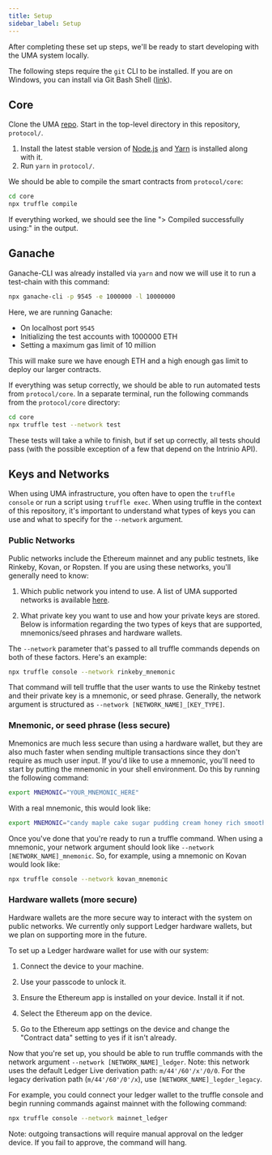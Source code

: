 ```yaml
---
title: Setup
sidebar_label: Setup
---
```


After completing these set up steps, we'll be ready to start developing with the UMA system locally.

The following steps require the `git` CLI to be installed. If you are on Windows, you can install via Git Bash Shell ([link](https://gitforwindows.org/)).

## Core

Clone the UMA [repo](https://github.com/UMAprotocol/protocol). Start in the top-level directory in this repository, `protocol/`.

1. Install the latest stable version of [Node.js](https://nodejs.org/) and [Yarn](https://classic.yarnpkg.com/) is installed along with it.
2. Run `yarn` in `protocol/`.

We should be able to compile the smart contracts from `protocol/core`:

```bash
cd core
npx truffle compile
```

If everything worked, we should see the line "> Compiled successfully using:" in the output.

## Ganache

Ganache-CLI was already installed via `yarn` and now we will use it to run a test-chain with this command:

```bash
npx ganache-cli -p 9545 -e 1000000 -l 10000000
```

Here, we are running Ganache:

- On localhost port `9545`
- Initializing the test accounts with 1000000 ETH
- Setting a maximum gas limit of 10 million

This will make sure we have enough ETH and a high enough gas limit to deploy our larger contracts.

If everything was setup correctly, we should be able to run automated tests from `protocol/core`. In a separate terminal, run the following commands from the `protocol/core` directory:

```bash
cd core
npx truffle test --network test
```

These tests will take a while to finish, but if set up correctly, all tests should pass (with the possible exception of a few that depend on the Intrinio API).

## Keys and Networks

When using UMA infrastructure, you often have to open the `truffle console` or run a script using `truffle exec`. When
using truffle in the context of this repository, it's important to understand what types of keys you can use and what
to specify for the `--network` argument.

### Public Networks

Public networks include the Ethereum mainnet and any public testnets, like Rinkeby, Kovan, or Ropsten. If you are using
these networks, you'll generally need to know:

1. Which public network you intend to use.
   A list of UMA supported networks is available [here](https://github.com/UMAprotocol/protocol/blob/master/common/PublicNetworks.js).

2. What private key you want to use and how your private keys are stored.
   Below is information regarding the two types of keys that are supported, mnemonics/seed phrases and hardware wallets.

The `--network` parameter that's passed to all truffle commands depends on both of these factors. Here's an example:

```bash
npx truffle console --network rinkeby_mnemonic
```

That command will tell truffle that the user wants to use the Rinkeby testnet and their private key is a mnemonic, or
seed phrase. Generally, the network argument is structured as `--network [NETWORK_NAME]_[KEY_TYPE]`.

### Mnemonic, or seed phrase (less secure)

Mnemonics are much less secure than using a hardware wallet, but they are also much faster when sending multiple
transactions since they don't require as much user input. If you'd like to use a mnemonic, you'll need to start by
putting the mnemonic in your shell environment. Do this by running the following command:

```bash
export MNEMONIC="YOUR_MNEMONIC_HERE"
```

With a real mnemonic, this would look like:

```bash
export MNEMONIC="candy maple cake sugar pudding cream honey rich smooth crumble sweet treat"
```

Once you've done that you're ready to run a truffle command. When using a mnemonic, your network argument should look
like `--network [NETWORK_NAME]_mnemonic`. So, for example, using a mnemonic on Kovan would look like:

```bash
npx truffle console --network kovan_mnemonic
```

### Hardware wallets (more secure)

Hardware wallets are the more secure way to interact with the system on public networks. We currently only support
Ledger hardware wallets, but we plan on supporting more in the future.

To set up a Ledger hardware wallet for use with our system:

1. Connect the device to your machine.

2. Use your passcode to unlock it.

3. Ensure the Ethereum app is installed on your device. Install it if not.

4. Select the Ethereum app on the device.

5. Go to the Ethereum app settings on the device and change the "Contract data" setting to yes if it isn't already.

Now that you're set up, you should be able to run truffle commands with the network argument
`--network [NETWORK_NAME]_ledger`. Note: this network uses the default Ledger Live derivation path: `m/44'/60'/x'/0/0`.
For the legacy derivation path (`m/44'/60'/0'/x`), use `[NETWORK_NAME]_legder_legacy`.

For example, you could connect your ledger wallet to the truffle console and begin running commands against mainnet
with the following command:

```bash
npx truffle console --network mainnet_ledger
```

Note: outgoing transactions will require manual approval on the ledger device. If you fail to approve, the command will
hang.
